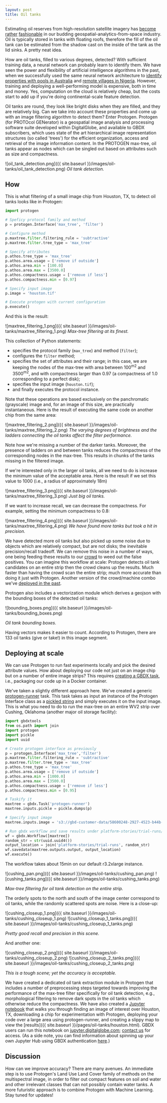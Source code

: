 ```yaml
---
layout: post
title: Oil tanks
---
```


Estimating oil reserves from high-resolution satellite imagery has [become](https://www.wired.com/2015/03/orbital-insight/) [rather](https://www.mapbox.com/blog/monitoring-oil-reserves-from-space/)
[fashionable](https://oilmanmagazine.com/ursa-space-systems-changing-companies-interact-data/) in our budding geospatial-analytics-from-space industry. Oil is typically stored in tanks with floating roofs, therefore the fill of the oil tank can be estimated from the shadow cast on the inside of the tank as the lid sinks. A pretty neat idea.

How are oil tanks, filled to various degrees, detected? With sufficient training data, a neural network can probably learn to identify them. We have seen the power and flexibility of artificial intelligence algorithms in the past, when we successfully used the same neural network architecture to [identify properties with pools in Australia](http://gbdxstories.digitalglobe.com/swimming-pools/) and [remote villages in Nigeria](http://gbdxstories.digitalglobe.com/building-detection/). However, training and deploying a well-performing model is expensive, both in time and money. Yes, computation on the cloud is relatively cheap, but the costs start to add up if you're doing continental-scale feature detection.

Oil tanks are round, they look like bright disks when they are filled, and they are relatively big.
Can we take into account these properties and come up with an image filtering algorithm to detect them?
Enter Protogen. Protogen (for PROTOcol GENerator) is a geospatial image analysis and processing software suite developed within DigitalGlobe, and available to GBDX subscribers, which uses state of the art hierarchical image representation structures (so called 'trees') for the efficient organization, access and retrieval of the image information content. In the PROTOGEN max-tree, oil tanks appear as nodes which can be singled out based on attributes such as size and compactness.

![oil_tank_detection.png]({{ site.baseurl }}/images/oil-tanks/oil_tank_detection.png)
*Oil tank detection.*


## How

This is what filtering of a small image chip from Houston, TX, to detect oil tanks looks like in Protogen:

```python
import protogen

# Speficy protocol family and method
p = protogen.Interface('max_tree', 'filter')

# Configure method
p.maxtree.filter.filtering_rule = 'subtractive'
p.maxtree.filter.tree_type = 'max_tree'    

# Specify attributes
p.athos.tree_type = 'max_tree'
p.athos.area.usage = ['remove if outside']
p.athos.area.min = [100.0]
p.athos.area.max = [3500.0]
p.athos.compactness.usage = ['remove if less']
p.athos.compactness.min = [0.97]

# Specify input image
p.image = 'houston.tif'

# Execute protogen with current configuration
p.execute()
```

And this is the result:

![maxtree_filtering_1.png]({{ site.baseurl }}/images/oil-tanks/maxtree_filtering_1.png)
*Max-tree filtering at its finest.*

This collection of Python statements:

* specifies the protocol family (`max_tree`) and method (`filter`);
* configures the `filter` method;
* specifies the set of attributes and their range; in this case, we are keeping the nodes of the max-tree with area between 100<sup>m2</sup> and 3500<sup>m2</sup>, and with compactness larger than 0.97 (a compactness of 1.0 corresponding to a perfect disk);
* specifies the input image (`houston.tif`);
* and finally executes the protocol instance.

Note that these operations are based exclusively on the panchromatic (grayscale) image and, for an image of this size, are practically instantaneous. Here is the result of executing the same code on another chip from the same area:

![maxtree_filtering_2.png]({{ site.baseurl }}/images/oil-tanks/maxtree_filtering_2.png)
*The varying degrees of brightness and the ladders connecting the oil tanks affect the filter performance.*

Note how we're missing a number of the darker tanks. Moreover, the presence of ladders on and between tanks reduces the compactness of the corresponding nodes in the max-tree. This results in chunks of the tanks missing in the filtered image.

If we're interested only in the larger oil tanks, all we need to do is increase the minimum value of the acceptable area. Here is the result if we set this value to 1000 (i.e., a radius of approximately 18m)

![maxtree_filtering_3.png]({{ site.baseurl }}/images/oil-tanks/maxtree_filtering_3.png)
*Just big oil tanks.*

If we want to increase recall, we can decrease the compactness. For example, setting the minimum compactness to 0.8:

![maxtree_filtering_4.png]({{ site.baseurl }}/images/oil-tanks/maxtree_filtering_4.png)
*We have found more tanks but took a hit in precision.*

We have detected more oil tanks but also picked up some noise due to objects which are relatively compact, but are not disks; the inevitable precision/recall tradeoff.
We can remove this noise in a number of ways, one being feeding these results to our [crowd](https://www.tomnod.com/)
to weed out the false positives. You can imagine this workflow at scale: Protogen detects oil tank candidates on an entire strip then the crowd cleans up the results. Much faster than having the crowd scan the entire strip; much more accurate than doing it just with Protogen. Another version of the crowd/machine combo we've [deployed in the past](http://blog.tomnod.com/crowd-and-machine-combo).

Protogen also includes a vectorization module which derives a geojson with the bounding boxes of the detected oil tanks:

![bounding_boxes.png]({{ site.baseurl }}/images/oil-tanks/bounding_boxes.png)

*Oil tank bounding boxes.*

Having vectors makes it easier to count. According to Protogen, there are 133 oil tanks (give or take!) in this image segment.

## Deploying at scale

We can use Protogen to run fast experiments locally and pick the desired attribute values.
How about deploying our code not just on an image chip but on a number of entire image strips?
This requires [creating a GBDX task](http://gbdxstories.digitalglobe.com/create-task/), i.e., packaging our
code up in a Docker container.

We've taken a slightly different approach here. We've created a generic [protogen-runner](https://github.com/PlatformStories/protogen-runner) task. This task takes as input an instance of the Protogen Interface class as a [pickled string](https://docs.python.org/2/library/pickle.html) and simply executes it on the input image. This is what you need to do to run the max-tree on an entire WV2 strip over Cushing, Oklahoma (another major oil storage facility):

```python
import gbdxtools
from os.path import join
import protogen
import pickle
import uuid

# Create protogen interface as previously
p = protogen.Interface('max_tree','filter')
p.maxtree.filter.filtering_rule = 'subtractive'
p.maxtree.filter.tree_type = 'max_tree'    
p.athos.tree_type = 'max_tree'
p.athos.area.usage = ['remove if outside']
p.athos.area.min = [1000.0]
p.athos.area.max = [3500.0]
p.athos.compactness.usage = ['remove if less']
p.athos.compactness.min = [0.95]

# Taskify it
maxtree = gbdx.Task('protogen-runner')
maxtree.inputs.pickle = pickle.dumps(p)

# Specify input image
maxtree.inputs.image = 's3://gbd-customer-data/58600248-2927-4523-b44b-5fec3d278c09/platform-stories/oil-tanks/image-cushing-pan'

# Run gbdx workflow and save results under platform-stories/trial-runs/random_str
wf = gbdx.Workflow([maxtree])
random_str = str(uuid.uuid4())
output_location = join('platform-stories/trial-runs', random_str)
wf.savedata(maxtree.outputs.output, output_location)
wf.execute()
```

The workflow takes about 15min on our default r3.2xlarge instance.

![cushing_pan.png]({{ site.baseurl }}/images/oil-tanks/cushing_pan.png)
![cushing_tanks.png]({{ site.baseurl }}/images/oil-tanks/cushing_tanks.png)

*Max-tree filtering for oil tank detection on the entire strip.*

The orderly spots to the north and south of the image center correspond to oil tanks, while
the randomly scattered spots are noise. Here is a close-up:

![cushing_closeup_1.png]({{ site.baseurl }}/images/oil-tanks/cushing_closeup_1.png)
![cushing_closeup_1_tanks.png]({{ site.baseurl }}/images/oil-tanks/cushing_closeup_1_tanks.png)

*Pretty good recall and precision in this scene.*

And another one:

![cushing_closeup_2.png]({{ site.baseurl }}/images/oil-tanks/cushing_closeup_2.png)
![cushing_closeup_2_tanks.png]({{ site.baseurl }}/images/oil-tanks/cushing_closeup_2_tanks.png)

*This is a tough scene; yet the accuracy is acceptable.*

We have created a dedicated oil tank extraction module in Protogen that includes a number
of preprocessing steps targeted towards improving the performance of the max-tree filter
specifically for oil tank detection, e.g., morphological filtering to remove dark spots in the oil tanks
which otherwise reduce the compactness. We have also created a
[Jupyter notebook](https://github.com/PlatformStories/notebooks/blob/master/Oil%20tanks.ipynb) that walks you through finding an image of interest over Houston, TX, downloading a chip for experimentation with Protogen, deploying your code over a large area using protogen-runner, and creating a slippy map to view the [results]({{ site.baseurl }}/pages/oil-tanks/houston.html). GBDX users can run this notebook on [jupyter.digitalglobe.com](https://jupyter.digitalglobe.com); [contact us](mailto:kostas.stamatiou@digitalglobe.com) for access. (As a side note, you can find information about spinning up your own Jupyter Hub using GBDX authentication [here](https://github.com/digitalglobe/gbdx-jupyter-hub).)  


## Discussion

How can we improve accuracy? There are many avenues. An immediate step is to use Protogen's Land Use Land Cover family of methods on the multispectral image, in order to filter out compact features on soil and water and other irrelevant classes that can not possibly contain water tanks. A more futuristic approach is to combine Protogen with Machine Learning. Stay tuned for updates!   
